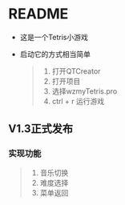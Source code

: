 # README

* 这是一个Tetris小游戏

* 启动它的方式相当简单

  > 1. 打开QTCreator
  > 2. 打开项目
  > 3. 选择wzmyTetris.pro
  > 4. ctrl + r 运行游戏

## V1.3正式发布 ##

### 实现功能

>1. 音乐切换
>2. 难度选择
>3. 菜单返回